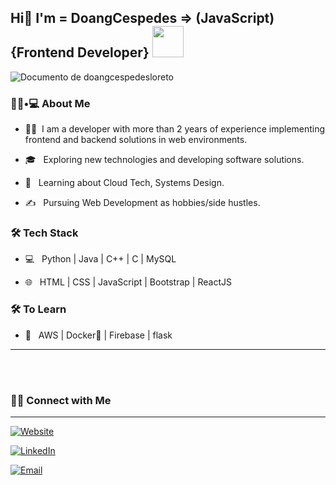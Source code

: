 <h2>Hi👋 I'm = DoangCespedes => (JavaScript) {Frontend Developer} <img src="https://media.giphy.com/media/12oufCB0MyZ1Go/giphy.gif" width="50"></h2>

![Documento de doangcespedesloreto](https://github.com/DoangCespedes/DoangCespedes/assets/84481514/b6940cf4-dd70-416e-b82e-b4e9f352d986)

<h3> 👨🏻•💻 About Me </h3>



- 👨🏻 &nbsp;I am a developer with more than 2 years of experience implementing frontend and backend solutions in web environments.

- 🎓 &nbsp; Exploring new technologies and developing software solutions.

- 🌱 &nbsp; Learning about Cloud Tech, Systems Design.

- ✍️ &nbsp; Pursuing Web Development as hobbies/side hustles.



<h3>🛠 Tech Stack</h3>



- 💻 &nbsp; Python | Java | C++ | C | MySQL

- 🌐 &nbsp; HTML | CSS | JavaScript | Bootstrap | ReactJS

<!--

- 🛢 &nbsp; MySQL | MongoDB

- 🔧 &nbsp; Git | Markdown | Selenium | Tidyverse

- 🖥 &nbsp; Illustrator| Photoshop | InDesign

-->



<h3>🛠 To Learn</h3>

- 🔧 &nbsp; AWS | Docker🐳 | Firebase | flask

<hr>



<br/><br/>
<h3> 🤝🏻 Connect with Me </h3>

<hr>

<p align="center">

<a href="https://www.portafolio-doang-cespedes.netlify.app"><img alt="Website" src="https://img.shields.io/badge/Portafolio-DoangCespedes.netlify.app-black?style=flat-square&logo=google-chrome"></a>

<a href="https://www.linkedin.com/in/doangcespedes/"><img alt="LinkedIn" src="https://img.shields.io/badge/LinkedIn-Shivam%20Malpani-blue?style=flat-square&logo=linkedin"></a>

<a href="Doang Cespedes:doangcespedesloreto@gmail.com"><img alt="Email" src="https://img.shields.io/badge/Email-shivammalpani111@gmail.com-blue?style=flat-square&logo=gmail"></a>

</p>

